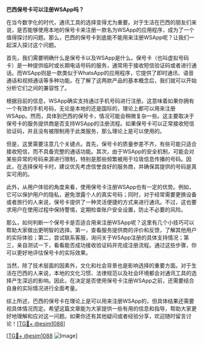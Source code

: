 **巴西保号卡可以注册WSApp吗？**

在当今数字化的时代，通讯工具的选择变得尤为重要。对于生活在巴西的朋友们来说，是否能够使用本地的保号卡来注册一款名为WSApp的应用程序，成为了一个值得探讨的问题。那么，巴西的保号卡到底能不能用来注册WSApp呢？让我们一起深入探讨这个问题。

首先，我们需要明确什么是保号卡以及WSApp是什么。保号卡（也叫虚拟号码卡）是一种提供临时或长期电话号码的服务，通常用于接收短信验证码或者进行通话。而WSApp则是一款类似于WhatsApp的应用程序，它提供了即时通讯、语音通话和视频通话等多种功能。在了解了这两款产品的基本概念后，我们就可以开始分析它们之间的兼容性了。

根据目前的信息，WSApp确实支持通过手机号码进行注册。这意味着如果你拥有一个有效的手机号码，无论是本地的还是国际的，理论上都可以用来注册WSApp。然而，具体到巴西的保号卡，情况可能会稍微复杂一些。这主要取决于保号卡的服务提供商是否支持WSApp的注册流程。如果保号卡可以正常接收短信验证码，并且没有被限制用于此类服务，那么理论上是可以使用的。

但是，这里需要注意几个关键点。首先，保号卡的质量参差不齐，有些可能只适合接收短信，而不具备完整的通话功能。其次，由于WSApp的安全机制，可能会对某些异常的号码来源进行限制，特别是那些频繁被用于垃圾信息传播的号码。因此，在选择保号卡时，建议优先考虑信誉良好的服务商，并确保其提供的号码是真实可用的。

此外，从用户体验的角度来看，使用保号卡注册WSApp也有一定的优势。例如，它可以保护用户的隐私，避免泄露个人的真实号码；同时，对于经常需要更换设备或者旅行的人来说，保号卡提供了一种灵活便捷的方式来进行通讯。不过，这也要求用户在使用过程中保持警惕，定期检查账户安全设置，防止不必要的风险。

那么，如何判断一个保号卡是否适合用来注册WSApp呢？这里有几个小技巧可以帮助大家做出更明智的选择。第一，查看服务提供商的评价和反馈，了解其他用户的实际体验；第二，尝试联系客服，询问关于WSApp注册的具体支持情况；第三，亲自测试一下，看看能否成功接收验证码并完成注册流程。通过这些步骤，你可以更好地评估保号卡的实际效果。

当然，除了技术层面的因素外，文化和社会背景也是影响选择的重要方面。对于生活在巴西的人来说，本地的文化习惯、法律规范以及社会环境都会对通讯工具的选择产生深远的影响。因此，在决定是否使用保号卡注册WSApp之前，还需要结合自身的实际情况进行全面考量。

综上所述，巴西的保号卡在理论上是可以用来注册WSApp的，但具体结果还需要视具体情况而定。希望这篇文章能为大家提供一些有用的信息和指导，帮助大家更好地理解和应对这一问题。如果你还有其他疑问或者经验分享，欢迎随时留言讨论！[[TG💪+ @esim1088](https://t.me/s/esim1088)]

[[TG💪+ @esim1088](https://t.me/s/esim1088) ![Image](https://i.postimg.cc/4NQfJmqS/Snipaste-2025-05-13-00-14-12.png)]